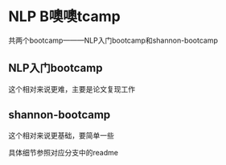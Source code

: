 # NLP B噢噢tcamp

共两个bootcamp———NLP入门bootcamp和shannon-bootcamp

## NLP入门bootcamp
这个相对来说更难，主要是论文复现工作

## shannon-bootcamp
这个相对来说更基础，要简单一些

具体细节参照对应分支中的readme
